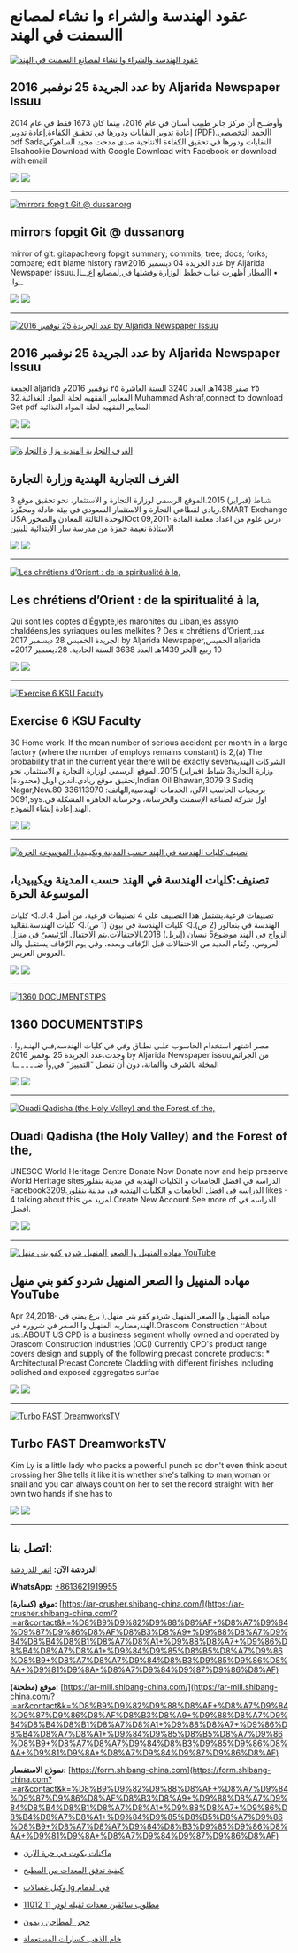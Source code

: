 # عقود الهندسة والشراء وا نشاء لمصانع االسمنت في الهند

<a href="https://swt.shibang-china.com/?l=ar&img&k=%D8%B9%D9%82%D9%88%D8%AF+%D8%A7%D9%84%D9%87%D9%86%D8%AF%D8%B3%D8%A9+%D9%88%D8%A7%D9%84%D8%B4%D8%B1%D8%A7%D8%A1+%D9%88%D8%A7+%D9%86%D8%B4%D8%A7%D8%A1+%D9%84%D9%85%D8%B5%D8%A7%D9%86%D8%B9+%D8%A7%D8%A7%D9%84%D8%B3%D9%85%D9%86%D8%AA+%D9%81%D9%8A+%D8%A7%D9%84%D9%87%D9%86%D8%AF" target="_blank">![عقود الهندسة والشراء وا نشاء لمصانع االسمنت في الهند](http://static.shibang-china.com/all-800x300/217.jpg)</a>

## عدد الجريدة 25 نوفمبر 2016 by Aljarida Newspaper Issuu
‫طبيب أسنان في عام ‪ ،2016‬بينما‬ ‫كان ‪ 1673‬فقط في عام ‪2014‬‬ ‫وأوضــح أن مركز جابر األحمد‬ ‫التخصصي.(PDF) إعادة تدوير النفايات ودورها في تحقيق الكفاءة,إعادة تدوير النفايات ودورها في تحقيق الكفاءة الانتاجية صدى مدحت مجيد الساهوكيpdf Sada Elsahookie Download with Google Download with Facebook or download with email


<a href="https://whatsapp.shibangsoft.com/WhatsApp.php" target="_blank" title="WhatsApp">![](http://static.shibang-china.com/icon/whatsapp.png)</a> <a href="https://swt.shibang-china.com/?l=ar&icon&k=%D8%B9%D9%82%D9%88%D8%AF+%D8%A7%D9%84%D9%87%D9%86%D8%AF%D8%B3%D8%A9+%D9%88%D8%A7%D9%84%D8%B4%D8%B1%D8%A7%D8%A1+%D9%88%D8%A7+%D9%86%D8%B4%D8%A7%D8%A1+%D9%84%D9%85%D8%B5%D8%A7%D9%86%D8%B9+%D8%A7%D8%A7%D9%84%D8%B3%D9%85%D9%86%D8%AA+%D9%81%D9%8A+%D8%A7%D9%84%D9%87%D9%86%D8%AF" target="_blank">![](http://static.shibang-china.com/icon/chat-ar.png)</a>

---

<a href="https://swt.shibang-china.com/?l=ar&img&k=%D8%B9%D9%82%D9%88%D8%AF+%D8%A7%D9%84%D9%87%D9%86%D8%AF%D8%B3%D8%A9+%D9%88%D8%A7%D9%84%D8%B4%D8%B1%D8%A7%D8%A1+%D9%88%D8%A7+%D9%86%D8%B4%D8%A7%D8%A1+%D9%84%D9%85%D8%B5%D8%A7%D9%86%D8%B9+%D8%A7%D8%A7%D9%84%D8%B3%D9%85%D9%86%D8%AA+%D9%81%D9%8A+%D8%A7%D9%84%D9%87%D9%86%D8%AF" target="_blank">![mirrors fopgit Git @ dussanorg](http://static.shibang-china.com/all-800x300/471.jpg)</a>

## mirrors fopgit Git @ dussanorg
mirror of git: gitapacheorg fopgit summary; commits; tree; docs; forks; compare; edit blame history rawعدد الجريدة 04 ديسمبر 2016 by Aljarida Newspaper issuu‫• األمطار أظهرت غياب خطط الوزارة وفشلها في,لمصانع إع,ــال ــوا.


<a href="https://whatsapp.shibangsoft.com/WhatsApp.php" target="_blank" title="WhatsApp">![](http://static.shibang-china.com/icon/whatsapp.png)</a> <a href="https://swt.shibang-china.com/?l=ar&icon&k=%D8%B9%D9%82%D9%88%D8%AF+%D8%A7%D9%84%D9%87%D9%86%D8%AF%D8%B3%D8%A9+%D9%88%D8%A7%D9%84%D8%B4%D8%B1%D8%A7%D8%A1+%D9%88%D8%A7+%D9%86%D8%B4%D8%A7%D8%A1+%D9%84%D9%85%D8%B5%D8%A7%D9%86%D8%B9+%D8%A7%D8%A7%D9%84%D8%B3%D9%85%D9%86%D8%AA+%D9%81%D9%8A+%D8%A7%D9%84%D9%87%D9%86%D8%AF" target="_blank">![](http://static.shibang-china.com/icon/chat-ar.png)</a>

---

<a href="https://swt.shibang-china.com/?l=ar&img&k=%D8%B9%D9%82%D9%88%D8%AF+%D8%A7%D9%84%D9%87%D9%86%D8%AF%D8%B3%D8%A9+%D9%88%D8%A7%D9%84%D8%B4%D8%B1%D8%A7%D8%A1+%D9%88%D8%A7+%D9%86%D8%B4%D8%A7%D8%A1+%D9%84%D9%85%D8%B5%D8%A7%D9%86%D8%B9+%D8%A7%D8%A7%D9%84%D8%B3%D9%85%D9%86%D8%AA+%D9%81%D9%8A+%D8%A7%D9%84%D9%87%D9%86%D8%AF" target="_blank">![عدد الجريدة 25 نوفمبر 2016 by Aljarida Newspaper Issuu](http://static.shibang-china.com/all-800x300/436.jpg)</a>

## عدد الجريدة 25 نوفمبر 2016 by Aljarida Newspaper Issuu
‫الجمعة‬ ‫‪aljarida‬‬ ‫‪ ٢٥‬نوفمبر ‪2016‬م‬ ‫‪ ٢٥‬صفر ‪1438‬هـ‬ ‫العدد ‪ 3240‬السنة العاشرة‬ ‫‪ 32.المعايير الفقهيه لحلة المواد الغذائية Muhammad Ashraf,connect to download Get pdf المعايير الفقهيه لحلة المواد الغذائية


<a href="https://whatsapp.shibangsoft.com/WhatsApp.php" target="_blank" title="WhatsApp">![](http://static.shibang-china.com/icon/whatsapp.png)</a> <a href="https://swt.shibang-china.com/?l=ar&icon&k=%D8%B9%D9%82%D9%88%D8%AF+%D8%A7%D9%84%D9%87%D9%86%D8%AF%D8%B3%D8%A9+%D9%88%D8%A7%D9%84%D8%B4%D8%B1%D8%A7%D8%A1+%D9%88%D8%A7+%D9%86%D8%B4%D8%A7%D8%A1+%D9%84%D9%85%D8%B5%D8%A7%D9%86%D8%B9+%D8%A7%D8%A7%D9%84%D8%B3%D9%85%D9%86%D8%AA+%D9%81%D9%8A+%D8%A7%D9%84%D9%87%D9%86%D8%AF" target="_blank">![](http://static.shibang-china.com/icon/chat-ar.png)</a>

---

<a href="https://swt.shibang-china.com/?l=ar&img&k=%D8%B9%D9%82%D9%88%D8%AF+%D8%A7%D9%84%D9%87%D9%86%D8%AF%D8%B3%D8%A9+%D9%88%D8%A7%D9%84%D8%B4%D8%B1%D8%A7%D8%A1+%D9%88%D8%A7+%D9%86%D8%B4%D8%A7%D8%A1+%D9%84%D9%85%D8%B5%D8%A7%D9%86%D8%B9+%D8%A7%D8%A7%D9%84%D8%B3%D9%85%D9%86%D8%AA+%D9%81%D9%8A+%D8%A7%D9%84%D9%87%D9%86%D8%AF" target="_blank">![الغرف التجارية الهندية وزارة التجارة](http://static.shibang-china.com/all-800x300/259.jpg)</a>

## الغرف التجارية الهندية وزارة التجارة
3 شباط (فبراير) 2015.الموقع الرسمي لوزارة التجارة و الاستثمار، نحو تحقيق موقع ريادي لقطاعي التجارة و الاستثمار السعودي في بيئة عادلة ومحفّزة.SMART Exchange USA الوحدة الثالثة المعادن والصخورOct 09,2011&#0183;&#32;درس علوم من اعداد معلمة المادة الاستاذة نعيمة حمزة من مدرسة سار الابتدائية للبنين


<a href="https://whatsapp.shibangsoft.com/WhatsApp.php" target="_blank" title="WhatsApp">![](http://static.shibang-china.com/icon/whatsapp.png)</a> <a href="https://swt.shibang-china.com/?l=ar&icon&k=%D8%B9%D9%82%D9%88%D8%AF+%D8%A7%D9%84%D9%87%D9%86%D8%AF%D8%B3%D8%A9+%D9%88%D8%A7%D9%84%D8%B4%D8%B1%D8%A7%D8%A1+%D9%88%D8%A7+%D9%86%D8%B4%D8%A7%D8%A1+%D9%84%D9%85%D8%B5%D8%A7%D9%86%D8%B9+%D8%A7%D8%A7%D9%84%D8%B3%D9%85%D9%86%D8%AA+%D9%81%D9%8A+%D8%A7%D9%84%D9%87%D9%86%D8%AF" target="_blank">![](http://static.shibang-china.com/icon/chat-ar.png)</a>

---

<a href="https://swt.shibang-china.com/?l=ar&img&k=%D8%B9%D9%82%D9%88%D8%AF+%D8%A7%D9%84%D9%87%D9%86%D8%AF%D8%B3%D8%A9+%D9%88%D8%A7%D9%84%D8%B4%D8%B1%D8%A7%D8%A1+%D9%88%D8%A7+%D9%86%D8%B4%D8%A7%D8%A1+%D9%84%D9%85%D8%B5%D8%A7%D9%86%D8%B9+%D8%A7%D8%A7%D9%84%D8%B3%D9%85%D9%86%D8%AA+%D9%81%D9%8A+%D8%A7%D9%84%D9%87%D9%86%D8%AF" target="_blank">![Les chrétiens d’Orient : de la spiritualité à la,](http://static.shibang-china.com/all-800x300/184.jpg)</a>

## Les chrétiens d’Orient : de la spiritualité à la,
Qui sont les coptes d’Égypte,les maronites du Liban,les assyro chaldéens,les syriaques ou les melkites ? Des « chrétiens d’Orient,عدد الجريدة الخميس 28 ديسمبر 2017 by Aljarida Newspaper,‫الخميس‬ ‫‪aljarida‬‬ ‫‪ 28‬ديسمبر ‪2017‬م‬ ‫‪ 10‬ربيع اآلخر ‪1439‬هـ‬ ‫العدد ‪ 3638‬السنة الحادية.


<a href="https://whatsapp.shibangsoft.com/WhatsApp.php" target="_blank" title="WhatsApp">![](http://static.shibang-china.com/icon/whatsapp.png)</a> <a href="https://swt.shibang-china.com/?l=ar&icon&k=%D8%B9%D9%82%D9%88%D8%AF+%D8%A7%D9%84%D9%87%D9%86%D8%AF%D8%B3%D8%A9+%D9%88%D8%A7%D9%84%D8%B4%D8%B1%D8%A7%D8%A1+%D9%88%D8%A7+%D9%86%D8%B4%D8%A7%D8%A1+%D9%84%D9%85%D8%B5%D8%A7%D9%86%D8%B9+%D8%A7%D8%A7%D9%84%D8%B3%D9%85%D9%86%D8%AA+%D9%81%D9%8A+%D8%A7%D9%84%D9%87%D9%86%D8%AF" target="_blank">![](http://static.shibang-china.com/icon/chat-ar.png)</a>

---

<a href="https://swt.shibang-china.com/?l=ar&img&k=%D8%B9%D9%82%D9%88%D8%AF+%D8%A7%D9%84%D9%87%D9%86%D8%AF%D8%B3%D8%A9+%D9%88%D8%A7%D9%84%D8%B4%D8%B1%D8%A7%D8%A1+%D9%88%D8%A7+%D9%86%D8%B4%D8%A7%D8%A1+%D9%84%D9%85%D8%B5%D8%A7%D9%86%D8%B9+%D8%A7%D8%A7%D9%84%D8%B3%D9%85%D9%86%D8%AA+%D9%81%D9%8A+%D8%A7%D9%84%D9%87%D9%86%D8%AF" target="_blank">![Exercise 6 KSU Faculty](http://static.shibang-china.com/all-800x300/626.jpg)</a>

## Exercise 6 KSU Faculty
30 Home work: If the mean number of serious accident per month in a large factory (where the number of employs remains constant) is 2,(a) The probability that in the current year there will be exactly sevenالشركات الهندية وزارة التجارة3 شباط (فبراير) 2015.الموقع الرسمي لوزارة التجارة و الاستثمار، نحو تحقيق موقع ريادي.اندين اويل (محدودة),Indian Oil Bhawan,3079 3 Sadiq Nagar,New.برمجيات الحاسب الآلي، الخدمات الهندسية,الهاتف: 336113970 80 0091,sys.اول شركة لصناعة الإسمنت والخرسانة، وخرسانة الجاهزة المشكلة في الهند.إعادة إنشاء النموذج.


<a href="https://whatsapp.shibangsoft.com/WhatsApp.php" target="_blank" title="WhatsApp">![](http://static.shibang-china.com/icon/whatsapp.png)</a> <a href="https://swt.shibang-china.com/?l=ar&icon&k=%D8%B9%D9%82%D9%88%D8%AF+%D8%A7%D9%84%D9%87%D9%86%D8%AF%D8%B3%D8%A9+%D9%88%D8%A7%D9%84%D8%B4%D8%B1%D8%A7%D8%A1+%D9%88%D8%A7+%D9%86%D8%B4%D8%A7%D8%A1+%D9%84%D9%85%D8%B5%D8%A7%D9%86%D8%B9+%D8%A7%D8%A7%D9%84%D8%B3%D9%85%D9%86%D8%AA+%D9%81%D9%8A+%D8%A7%D9%84%D9%87%D9%86%D8%AF" target="_blank">![](http://static.shibang-china.com/icon/chat-ar.png)</a>

---

<a href="https://swt.shibang-china.com/?l=ar&img&k=%D8%B9%D9%82%D9%88%D8%AF+%D8%A7%D9%84%D9%87%D9%86%D8%AF%D8%B3%D8%A9+%D9%88%D8%A7%D9%84%D8%B4%D8%B1%D8%A7%D8%A1+%D9%88%D8%A7+%D9%86%D8%B4%D8%A7%D8%A1+%D9%84%D9%85%D8%B5%D8%A7%D9%86%D8%B9+%D8%A7%D8%A7%D9%84%D8%B3%D9%85%D9%86%D8%AA+%D9%81%D9%8A+%D8%A7%D9%84%D9%87%D9%86%D8%AF" target="_blank">![تصنيف:كليات الهندسة في الهند حسب المدينة ويكيبيديا، الموسوعة الحرة](http://static.shibang-china.com/all-800x300/544.jpg)</a>

## تصنيف:كليات الهندسة في الهند حسب المدينة ويكيبيديا، الموسوعة الحرة
تصنيفات فرعية.يشتمل هذا التصنيف على 4 تصنيفات فرعية، من أصل 4.ك.◅ كليات الهندسة في بنغالور (2 ص).◅ كليات الهندسة في بيون (1 ص).◅ كليات الهندسة.تقاليد الزواج في الهند موضوع5 نيسان (إبريل) 2018.الاحتفالات.يتم الاحتفال الرّئيسيّ في منزل العروس، وتُقام العديد من الاحتفالات قبل الزّفاف وبعده، وفي يوم الزّفاف يستقبل والد العروس العريس.


<a href="https://whatsapp.shibangsoft.com/WhatsApp.php" target="_blank" title="WhatsApp">![](http://static.shibang-china.com/icon/whatsapp.png)</a> <a href="https://swt.shibang-china.com/?l=ar&icon&k=%D8%B9%D9%82%D9%88%D8%AF+%D8%A7%D9%84%D9%87%D9%86%D8%AF%D8%B3%D8%A9+%D9%88%D8%A7%D9%84%D8%B4%D8%B1%D8%A7%D8%A1+%D9%88%D8%A7+%D9%86%D8%B4%D8%A7%D8%A1+%D9%84%D9%85%D8%B5%D8%A7%D9%86%D8%B9+%D8%A7%D8%A7%D9%84%D8%B3%D9%85%D9%86%D8%AA+%D9%81%D9%8A+%D8%A7%D9%84%D9%87%D9%86%D8%AF" target="_blank">![](http://static.shibang-china.com/icon/chat-ar.png)</a>

---

<a href="https://swt.shibang-china.com/?l=ar&img&k=%D8%B9%D9%82%D9%88%D8%AF+%D8%A7%D9%84%D9%87%D9%86%D8%AF%D8%B3%D8%A9+%D9%88%D8%A7%D9%84%D8%B4%D8%B1%D8%A7%D8%A1+%D9%88%D8%A7+%D9%86%D8%B4%D8%A7%D8%A1+%D9%84%D9%85%D8%B5%D8%A7%D9%86%D8%B9+%D8%A7%D8%A7%D9%84%D8%B3%D9%85%D9%86%D8%AA+%D9%81%D9%8A+%D8%A7%D9%84%D9%87%D9%86%D8%AF" target="_blank">![1360 DOCUMENTSTIPS](http://static.shibang-china.com/all-800x300/1103.jpg)</a>

## 1360 DOCUMENTSTIPS
مصر اشتهر استخدام الحاسوب علـي نطـاق وفي في كليات الهندسه,فـي الهنـد,وا ، وجدت.عدد الجريدة 25 نوفمبر 2016 by Aljarida Newspaper issuu,من الجرائم المخلة بالشرف‬ ‫واألمانة‪ ،‬دون أن تفصل "التمييز" في,وأ ضـ ـ ـ ـ ــا.


<a href="https://whatsapp.shibangsoft.com/WhatsApp.php" target="_blank" title="WhatsApp">![](http://static.shibang-china.com/icon/whatsapp.png)</a> <a href="https://swt.shibang-china.com/?l=ar&icon&k=%D8%B9%D9%82%D9%88%D8%AF+%D8%A7%D9%84%D9%87%D9%86%D8%AF%D8%B3%D8%A9+%D9%88%D8%A7%D9%84%D8%B4%D8%B1%D8%A7%D8%A1+%D9%88%D8%A7+%D9%86%D8%B4%D8%A7%D8%A1+%D9%84%D9%85%D8%B5%D8%A7%D9%86%D8%B9+%D8%A7%D8%A7%D9%84%D8%B3%D9%85%D9%86%D8%AA+%D9%81%D9%8A+%D8%A7%D9%84%D9%87%D9%86%D8%AF" target="_blank">![](http://static.shibang-china.com/icon/chat-ar.png)</a>

---

<a href="https://swt.shibang-china.com/?l=ar&img&k=%D8%B9%D9%82%D9%88%D8%AF+%D8%A7%D9%84%D9%87%D9%86%D8%AF%D8%B3%D8%A9+%D9%88%D8%A7%D9%84%D8%B4%D8%B1%D8%A7%D8%A1+%D9%88%D8%A7+%D9%86%D8%B4%D8%A7%D8%A1+%D9%84%D9%85%D8%B5%D8%A7%D9%86%D8%B9+%D8%A7%D8%A7%D9%84%D8%B3%D9%85%D9%86%D8%AA+%D9%81%D9%8A+%D8%A7%D9%84%D9%87%D9%86%D8%AF" target="_blank">![Ouadi Qadisha (the Holy Valley) and the Forest of the,](http://static.shibang-china.com/all-800x300/571.jpg)</a>

## Ouadi Qadisha (the Holy Valley) and the Forest of the,
UNESCO World Heritage Centre Donate Now Donate now and help preserve World Heritage sitesالدراسه في افضل الجامعات و الكليات الهنديه في مدينة بنقلور Facebookالدراسه في افضل الجامعات و الكليات الهنديه في مدينة بنقلور.3209 likes · 4 talking about this.لمزيد من.Create New Account.See more of الدراسه في افضل.


<a href="https://whatsapp.shibangsoft.com/WhatsApp.php" target="_blank" title="WhatsApp">![](http://static.shibang-china.com/icon/whatsapp.png)</a> <a href="https://swt.shibang-china.com/?l=ar&icon&k=%D8%B9%D9%82%D9%88%D8%AF+%D8%A7%D9%84%D9%87%D9%86%D8%AF%D8%B3%D8%A9+%D9%88%D8%A7%D9%84%D8%B4%D8%B1%D8%A7%D8%A1+%D9%88%D8%A7+%D9%86%D8%B4%D8%A7%D8%A1+%D9%84%D9%85%D8%B5%D8%A7%D9%86%D8%B9+%D8%A7%D8%A7%D9%84%D8%B3%D9%85%D9%86%D8%AA+%D9%81%D9%8A+%D8%A7%D9%84%D9%87%D9%86%D8%AF" target="_blank">![](http://static.shibang-china.com/icon/chat-ar.png)</a>

---

<a href="https://swt.shibang-china.com/?l=ar&img&k=%D8%B9%D9%82%D9%88%D8%AF+%D8%A7%D9%84%D9%87%D9%86%D8%AF%D8%B3%D8%A9+%D9%88%D8%A7%D9%84%D8%B4%D8%B1%D8%A7%D8%A1+%D9%88%D8%A7+%D9%86%D8%B4%D8%A7%D8%A1+%D9%84%D9%85%D8%B5%D8%A7%D9%86%D8%B9+%D8%A7%D8%A7%D9%84%D8%B3%D9%85%D9%86%D8%AA+%D9%81%D9%8A+%D8%A7%D9%84%D9%87%D9%86%D8%AF" target="_blank">![‫مهاده المنهيل وا الصعر المنهيل شردو كفو بني منهل‬‎ YouTube](http://static.shibang-china.com/all-800x300/1482.jpg)</a>

## ‫مهاده المنهيل وا الصعر المنهيل شردو كفو بني منهل‬‎ YouTube
Apr 24,2018&#0183;&#32;مهاده المنهيل وا الصعر المنهيل شردو كفو بني منهل,( برع يمني في الهند,مضاربه المنهيل وا الصعر في شروره في.Orascom Construction ::About us::ABOUT US CPD is a business segment wholly owned and operated by Orascom Construction Industries (OCI) Currently CPD's product range covers design and supply of the following precast concrete products: * Architectural Precast Concrete Cladding with different finishes including polished and exposed aggregates surfac


<a href="https://whatsapp.shibangsoft.com/WhatsApp.php" target="_blank" title="WhatsApp">![](http://static.shibang-china.com/icon/whatsapp.png)</a> <a href="https://swt.shibang-china.com/?l=ar&icon&k=%D8%B9%D9%82%D9%88%D8%AF+%D8%A7%D9%84%D9%87%D9%86%D8%AF%D8%B3%D8%A9+%D9%88%D8%A7%D9%84%D8%B4%D8%B1%D8%A7%D8%A1+%D9%88%D8%A7+%D9%86%D8%B4%D8%A7%D8%A1+%D9%84%D9%85%D8%B5%D8%A7%D9%86%D8%B9+%D8%A7%D8%A7%D9%84%D8%B3%D9%85%D9%86%D8%AA+%D9%81%D9%8A+%D8%A7%D9%84%D9%87%D9%86%D8%AF" target="_blank">![](http://static.shibang-china.com/icon/chat-ar.png)</a>

---

<a href="https://swt.shibang-china.com/?l=ar&img&k=%D8%B9%D9%82%D9%88%D8%AF+%D8%A7%D9%84%D9%87%D9%86%D8%AF%D8%B3%D8%A9+%D9%88%D8%A7%D9%84%D8%B4%D8%B1%D8%A7%D8%A1+%D9%88%D8%A7+%D9%86%D8%B4%D8%A7%D8%A1+%D9%84%D9%85%D8%B5%D8%A7%D9%86%D8%B9+%D8%A7%D8%A7%D9%84%D8%B3%D9%85%D9%86%D8%AA+%D9%81%D9%8A+%D8%A7%D9%84%D9%87%D9%86%D8%AF" target="_blank">![Turbo FAST DreamworksTV](http://static.shibang-china.com/all-800x300/506.jpg)</a>

## Turbo FAST DreamworksTV
Kim Ly is a little lady who packs a powerful punch so don't even think about crossing her She tells it like it is whether she's talking to man,woman or snail and you can always count on her to set the record straight with her own two hands if she has to

<a href="https://whatsapp.shibangsoft.com/WhatsApp.php" target="_blank" title="WhatsApp">![](http://static.shibang-china.com/icon/whatsapp.png)</a> <a href="https://swt.shibang-china.com/?l=ar&icon&k=%D8%B9%D9%82%D9%88%D8%AF+%D8%A7%D9%84%D9%87%D9%86%D8%AF%D8%B3%D8%A9+%D9%88%D8%A7%D9%84%D8%B4%D8%B1%D8%A7%D8%A1+%D9%88%D8%A7+%D9%86%D8%B4%D8%A7%D8%A1+%D9%84%D9%85%D8%B5%D8%A7%D9%86%D8%B9+%D8%A7%D8%A7%D9%84%D8%B3%D9%85%D9%86%D8%AA+%D9%81%D9%8A+%D8%A7%D9%84%D9%87%D9%86%D8%AF" target="_blank">![](http://static.shibang-china.com/icon/chat-ar.png)</a>

---
## اتصل بنا:

**الدردشة الآن:** [انقر للدردشة](https://swt.shibang-china.com?l=ar&contact&k=%D8%B9%D9%82%D9%88%D8%AF+%D8%A7%D9%84%D9%87%D9%86%D8%AF%D8%B3%D8%A9+%D9%88%D8%A7%D9%84%D8%B4%D8%B1%D8%A7%D8%A1+%D9%88%D8%A7+%D9%86%D8%B4%D8%A7%D8%A1+%D9%84%D9%85%D8%B5%D8%A7%D9%86%D8%B9+%D8%A7%D8%A7%D9%84%D8%B3%D9%85%D9%86%D8%AA+%D9%81%D9%8A+%D8%A7%D9%84%D9%87%D9%86%D8%AF)

**WhatsApp:**  [+8613621919955](https://whatsapp.shibangsoft.com/WhatsApp.php)

**موقع (كسارة):** [https://ar-crusher.shibang-china.com/](https://ar-crusher.shibang-china.com/?l=ar&contact&k=%D8%B9%D9%82%D9%88%D8%AF+%D8%A7%D9%84%D9%87%D9%86%D8%AF%D8%B3%D8%A9+%D9%88%D8%A7%D9%84%D8%B4%D8%B1%D8%A7%D8%A1+%D9%88%D8%A7+%D9%86%D8%B4%D8%A7%D8%A1+%D9%84%D9%85%D8%B5%D8%A7%D9%86%D8%B9+%D8%A7%D8%A7%D9%84%D8%B3%D9%85%D9%86%D8%AA+%D9%81%D9%8A+%D8%A7%D9%84%D9%87%D9%86%D8%AF)

**موقع (مطحنة):** [https://ar-mill.shibang-china.com/](https://ar-mill.shibang-china.com/?l=ar&contact&k=%D8%B9%D9%82%D9%88%D8%AF+%D8%A7%D9%84%D9%87%D9%86%D8%AF%D8%B3%D8%A9+%D9%88%D8%A7%D9%84%D8%B4%D8%B1%D8%A7%D8%A1+%D9%88%D8%A7+%D9%86%D8%B4%D8%A7%D8%A1+%D9%84%D9%85%D8%B5%D8%A7%D9%86%D8%B9+%D8%A7%D8%A7%D9%84%D8%B3%D9%85%D9%86%D8%AA+%D9%81%D9%8A+%D8%A7%D9%84%D9%87%D9%86%D8%AF)

**نموذج الاستفسار:** [https://form.shibang-china.com](https://form.shibang-china.com?l=ar&contact&k=%D8%B9%D9%82%D9%88%D8%AF+%D8%A7%D9%84%D9%87%D9%86%D8%AF%D8%B3%D8%A9+%D9%88%D8%A7%D9%84%D8%B4%D8%B1%D8%A7%D8%A1+%D9%88%D8%A7+%D9%86%D8%B4%D8%A7%D8%A1+%D9%84%D9%85%D8%B5%D8%A7%D9%86%D8%B9+%D8%A7%D8%A7%D9%84%D8%B3%D9%85%D9%86%D8%AA+%D9%81%D9%8A+%D8%A7%D9%84%D9%87%D9%86%D8%AF)

* [ماكنات بكوت في حرة الارن](../20/%D9%85%D8%A7%D9%83%D9%86%D8%A7%D8%AA%20%D8%A8%D9%83%D9%88%D8%AA%20%D9%81%D9%8A%20%D8%AD%D8%B1%D8%A9%20%D8%A7%D9%84%D8%A7%D8%B1%D9%86.md)

* [كيفية تدفق المعدات من المطبخ](../16/%D9%83%D9%8A%D9%81%D9%8A%D8%A9%20%D8%AA%D8%AF%D9%81%D9%82%20%D8%A7%D9%84%D9%85%D8%B9%D8%AF%D8%A7%D8%AA%20%D9%85%D9%86%20%D8%A7%D9%84%D9%85%D8%B7%D8%A8%D8%AE.md)

* [وكيل غسالات lg في الدمام](../20/%D9%88%D9%83%D9%8A%D9%84%20%D8%BA%D8%B3%D8%A7%D9%84%D8%A7%D8%AA%20lg%20%D9%81%D9%8A%20%D8%A7%D9%84%D8%AF%D9%85%D8%A7%D9%85.md)

* [مطلوب سائقين معدات ثقيله لودر 11 11012](../18/%D9%85%D8%B7%D9%84%D9%88%D8%A8%20%D8%B3%D8%A7%D8%A6%D9%82%D9%8A%D9%86%20%D9%85%D8%B9%D8%AF%D8%A7%D8%AA%20%D8%AB%D9%82%D9%8A%D9%84%D9%87%20%D9%84%D9%88%D8%AF%D8%B1%2011%2011012.md)

* [حجر المطاحن ريمون](../20/%D8%AD%D8%AC%D8%B1%20%D8%A7%D9%84%D9%85%D8%B7%D8%A7%D8%AD%D9%86%20%D8%B1%D9%8A%D9%85%D9%88%D9%86.md)

* [خام الذهب كسارات المستعملة](../18/%D8%AE%D8%A7%D9%85%20%D8%A7%D9%84%D8%B0%D9%87%D8%A8%20%D9%83%D8%B3%D8%A7%D8%B1%D8%A7%D8%AA%20%D8%A7%D9%84%D9%85%D8%B3%D8%AA%D8%B9%D9%85%D9%84%D8%A9.md)